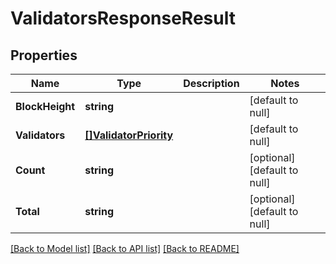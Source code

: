 # ValidatorsResponseResult

## Properties
Name | Type | Description | Notes
------------ | ------------- | ------------- | -------------
**BlockHeight** | **string** |  | [default to null]
**Validators** | [**[]ValidatorPriority**](ValidatorPriority.md) |  | [default to null]
**Count** | **string** |  | [optional] [default to null]
**Total** | **string** |  | [optional] [default to null]

[[Back to Model list]](../README.md#documentation-for-models) [[Back to API list]](../README.md#documentation-for-api-endpoints) [[Back to README]](../README.md)

